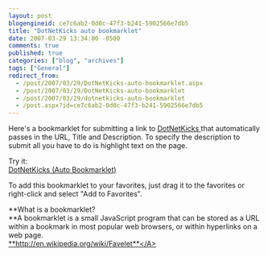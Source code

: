 ```yaml
---
layout: post
blogengineid: ce7c6ab2-0d0c-47f3-b241-5902566e7db5
title: "DotNetKicks auto bookmarklet"
date: 2007-03-29 13:34:00 -0500
comments: true
published: true
categories: ["blog", "archives"]
tags: ["General"]
redirect_from: 
  - /post/2007/03/29/DotNetKicks-auto-bookmarklet.aspx
  - /post/2007/03/29/DotNetKicks-auto-bookmarklet
  - /post/2007/03/29/dotnetkicks-auto-bookmarklet
  - /post.aspx?id=ce7c6ab2-0d0c-47f3-b241-5902566e7db5
---
```

<!-- more -->

Here's a bookmarklet for submitting a link to <A href="http://dotnetkicks.com/">DotNetKicks </A>that automatically passes in the URL, Title and Description. To specify the description to submit all you have to do is highlight text on the page.

Try it:<BR><A href="javascript:var d='';if (window.getSelection){d=window.getSelection();}else if (document.getSelection){d=document.getSelection();}else if (document.selection){d=document.selection.createRange().text;}document.location.href='http://dotnetkicks.com/kick?url='+escape(document.location.href)+'&amp;title='+escape(document.title)+'&amp;description='+d;">DotNetKicks (Auto Bookmarklet)</A>

To add this bookmarklet to your favorites, just drag it to the favorites or right-click and select "Add to Favorites".

**What is a bookmarklet?<BR>**A bookmarklet is a small JavaScript program that can be stored as a URL within a bookmark in most popular web browsers, or within hyperlinks on a web page.<BR><A href="http://en.wikipedia.org/wiki/Favelet">**http://en.wikipedia.org/wiki/Favelet**</A>
